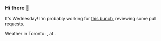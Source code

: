 ### Hi there :wave:

It's Wednesday! I'm probably working for [this bunch](https://github.com/kohofinancial), reviewing some pull requests.

Weather in Toronto: , at .
